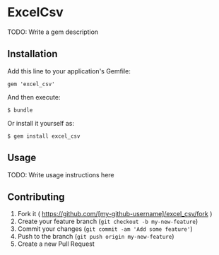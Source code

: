 # ExcelCsv

TODO: Write a gem description

## Installation

Add this line to your application's Gemfile:

    gem 'excel_csv'

And then execute:

    $ bundle

Or install it yourself as:

    $ gem install excel_csv

## Usage

TODO: Write usage instructions here

## Contributing

1. Fork it ( https://github.com/[my-github-username]/excel_csv/fork )
2. Create your feature branch (`git checkout -b my-new-feature`)
3. Commit your changes (`git commit -am 'Add some feature'`)
4. Push to the branch (`git push origin my-new-feature`)
5. Create a new Pull Request
